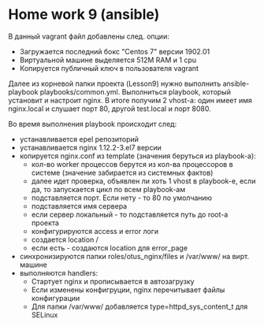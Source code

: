 # Home work 9 (ansible)

В данный vagrant файл добавлены след. опции:

- Загружается последний бокс "Centos 7" версии 1902.01
- Виртуальной машине выделяется 512M RAM и 1 cpu
- Копируется публичный ключ в пользователя vagrant

Далее из корневой папки проекта (Lesson9) нужно выполнить ansible-playbook playbooks/common.yml. Выполниться playbook, который установит и настроит nginx. В итоге получим 2 vhost-а: один имеет имя nginx.local и слушает порт 80, другой test.local и порт 8080.

Во время выполнения playbook происходит след:
- устанавливается epel репозиторий
- устанавливается nginx 1.12.2-3.el7 версии
- копируется nginx.conf из template (значения беруться из playbook-а):
  - кол-во worker процессов берутся из кол-ва процессоров в системе (значение забирается из системных фактов)
  - далее идет проверка, объявлен ли хоть 1 vhost в playbook-е, если да, то запускается цикл по всем playbook-ам
  - подставляется порт. Если нету - то 80 по умолчанию
  - подставляется имя сервера
  - если сервер локальный - то подставляется путь до root-а проекта
  - конфигурируются access и error логи
  - создается location /
  - если есть - создаются location для error_page 
- синхронизируются папки roles/otus_nginx/files и /var/www/ на вирт. машине
- выполняются handlers:
  - Стартует nginx и прописывается в автозагрузку
  - Если изменены конфигруции, nginx перечитывает файлы конфигурации
  - Для папки /var/www/ добавляется type=httpd_sys_content_t для SELinux
